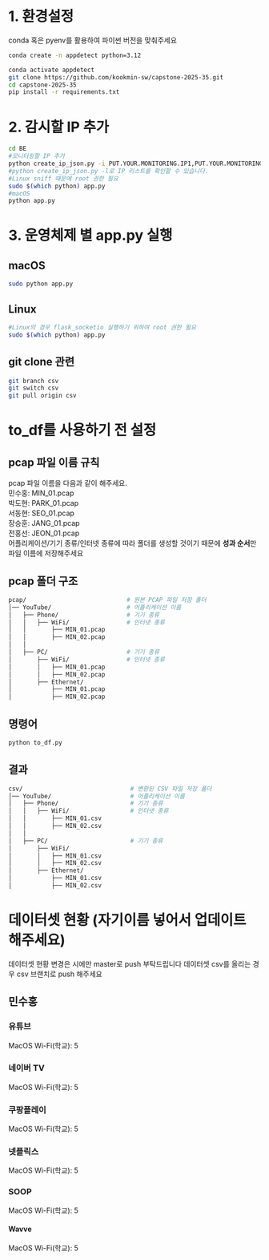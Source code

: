 # 1. 환경설정
conda 혹은 pyenv를 활용하여 파이썬 버전을 맞춰주세요
```bash
conda create -n appdetect python=3.12

conda activate appdetect
git clone https://github.com/kookmin-sw/capstone-2025-35.git
cd capstone-2025-35
pip install -r requirements.txt
```
# 2. 감시할 IP 추가
```bash
cd BE
#모니터링할 IP 추가
python create_ip_json.py -i PUT.YOUR.MONITORING.IP1,PUT.YOUR.MONITORING.IP2
#python create_ip_json.py -l로 IP 리스트를 확인할 수 있습니다.
#Linux sniff 때문에 root 권한 필요
sudo $(which python) app.py
#macOS
python app.py
```
# 3. 운영체제 별 app.py 실행
## macOS
```bash
sudo python app.py
```
## Linux
```bash
#Linux의 경우 flask_socketio 실행하기 위하여 root 권한 필요
sudo $(which python) app.py
```
## git clone 관련
```bash
git branch csv
git switch csv
git pull origin csv
```
# to_df를 사용하기 전 설정
## pcap 파일 이름 규칙
pcap 파일 이름을 다음과 같이 해주세요.  
민수홍: MIN_01.pcap  
박도현: PARK_01.pcap  
서동현: SEO_01.pcap  
장승훈: JANG_01.pcap  
전홍선: JEON_01.pcap  
어플리케이션/기기 종류/인터넷 종류에 따라 폴더를 생성할 것이기 때문에 **성과 순서**만 파일 이름에 저장해주세요
## pcap 폴더 구조
```bash
pcap/                            # 원본 PCAP 파일 저장 폴더
│── YouTube/                     # 어플리케이션 이름
│   ├── Phone/                   # 기기 종류
│   │   ├── WiFi/                # 인터넷 종류
│   │       ├── MIN_01.pcap
│   │       ├── MIN_02.pcap
│   │   
│   ├── PC/                      # 기기 종류
│       ├── WiFi/                # 인터넷 종류
│       │   ├── MIN_01.pcap
│       │   ├── MIN_02.pcap
│       ├── Ethernet/
│           ├── MIN_01.pcap
│           ├── MIN_02.pcap
```
## 명령어
```bash
python to_df.py
```
## 결과
```bash
csv/                              # 변환된 CSV 파일 저장 폴더
│── YouTube/                      # 어플리케이션 이름
│   ├── Phone/                    # 기기 종류
│   │   ├── WiFi/                 # 인터넷 종류
│   │       ├── MIN_01.csv
│   │       ├── MIN_02.csv
│   │ 
│   ├── PC/                       # 기기 종류
│       ├── WiFi/
│       │   ├── MIN_01.csv
│       │   ├── MIN_02.csv
│       ├── Ethernet/
│           ├── MIN_01.csv
│           ├── MIN_02.csv
```

# 데이터셋 현황 (자기이름 넣어서 업데이트 해주세요)
데이터셋 현황 변경은 시에만 master로 push 부탁드립니다
데이터셋 csv를 올리는 경우 csv 브랜치로 push 해주세요
## 민수홍
### 유튜브
MacOS Wi-Fi(학교): 5
### 네이버 TV
MacOS Wi-Fi(학교): 5
### 쿠팡플레이
MacOS Wi-Fi(학교): 5
### 넷플릭스
MacOS Wi-Fi(학교): 5
### SOOP
MacOS Wi-Fi(학교): 5
#### Wavve
MacOS Wi-Fi(학교): 5
